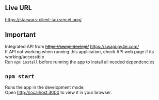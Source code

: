 ## Live URL

https://starwars-client-tau.vercel.app/

## Important

Integrated API from ~~https://swapi.dev/api/~~ https://swapi.py4e.com/ \
If API not working when running this application, check API web page if its working/accessible\
Run `npm install` before running the app to install all needed dependencies

## `npm start`

Runs the app in the development mode.\
Open [http://localhost:3000](http://localhost:3000) to view it in your browser.
